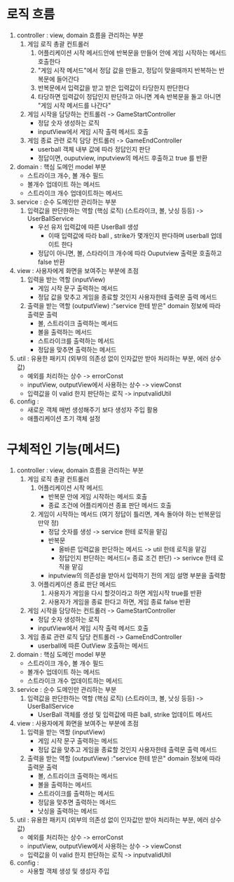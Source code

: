 # 로직 흐름

1. controller : view, domain 흐름을 관리하는 부분
    1. 게임 로직 총괄 컨트롤러
        1. 어플리케이션 시작 메서드안에 반복문을 만들어 안에 게임 시작하는 메서드 호출한다
        2. "게임 시작 메서드"에서 정답 값을 만들고, 정답이 맞을때까지 반복하는 반복문에 들어간다
        3. 반복문에서 입력값을 받고 받은 입력값이 타당한지 판단한다
        4. 타당하면 입력값이 정답인지 판단하고 아니면 계속 반복문을 돌고 아니면 "게임 시작 메서드를 나간다"
    2. 게임 시작을 담당하는 컨트롤러 -> GameStartController
        - 정답 숫자 생성하는 로직
        - inputView에서 게임 시작 출력 메서드 호출
    3. 게임 종료 관련 로직 담당 컨트롤러 -> GameEndController
        - userball 객체 내부 값에 따라 정답인지 판단
        - 정답이면, ouputview, inputview의 메서드 후출하고 true 를 반환
2. domain : 핵심 도메인 model 부분
    - 스트라이크 개수, 볼 개수 필드
    - 볼개수 업데이트 하는 메서드
    - 스트라이크 개수 업데이트하는 메서드
3. service : 순수 도메인만 관리하는 부분
    1. 입력값을 판단한하는 역할 (핵심 로직) (스트라이크, 볼, 낫싱 등등)  -> UserBallService
        - 우선 유저 입력값에 따른 UserBall 생성
            - 이때 입력값에 따라 ball , strike가 몇개인지 판다하며 userball 업데이트 한다
        - 정답이 아니면, 볼, 스타라이크 개수에 따라 Ouputview 출력문 호출하고 false 반환
4. view : 사용자에게 화면을 보여주는 부분에 초점
    1. 입력을 받는 역할 (inputView)
        - 게임 시작 문구 출력하는 메서드
        - 정답 값을 맞추고 게임을 종료할 것인지 사용자한테 출력문 출력 메서드
    2. 출력을 받는 역할 (outputView) :"service 한테 받은" domain 정보에 따라 출력문 출력
        - 볼, 스트라이크 출력하는 메서드
        - 볼을 출력하는 메서드
        - 스트라이크를 출력하는 메서드
        - 정답을 맞추면 출력하는 메서드
5. util : 유용한 패키지 (외부의 의존성 없이 인자값만 받아 처리하는 부분, 에러 상수값)
    - 예외를 처리하는 상수 -> errorConst
    - inputView, outputView에서 사용하는 상수 -> viewConst
    - 입력값을 이 valid 한지 판단하는 로직 -> inputvalidUtil
6. config :
    - 새로운 객체 매번 생성해주기 보다 생성자 주입 활용
    - 애플리케이션 초기 객체 설정

# 구체적인 기능(메서드)

1. controller : view, domain 흐름을 관리하는 부분
    1. 게임 로직 총괄 컨트롤러
        1. 어플리케이션 시작 메서드
            - 반복문 안에 게임 시작하는 메서드 호출
            - 종료 조건에 어플리케이션 종표 판단 메서드 호출
        2. 게임이 시작하는 메서드 (여기 정답이 틀리면, 계속 돌아야 하는 반복문임 만약 정)
            - 정답 숫자를 생성 -> service 한테 로직을 맡김
            - 반복문
                - 올바른 입력값을 판단하는 메서드 -> util 한테 로직을 맡김
                - 정답인지 판단하는 메서드(= 종료 조건 판단) -> serivce 한테 로직을 맡김
            - inputview의 의존성을 받아서 입력하기 전의 게임 설명 부분을 출력함
        3. 어플리케이션 종료 판단 메서드
            1. 사용자가 게임을 다시 할것이라고 하면 게임시작 true를 반환
            2. 사용자가 게임을 종료 한다고 하면, 게임 종료 false 반환
    2. 게임 시작을 담당하는 컨트롤러 -> GameStartController
        - 정답 숫자 생성하는 로직
        - inputView에서 게임 시작 출력 메서드 호출
    3. 게임 종료 관련 로직 담당 컨트롤러 -> GameEndController
        - userball에 따른 OutView 호출하는 메서드
4. domain : 핵심 도메인 model 부분
    - 스트라이크 개수, 볼 개수 필드
    - 볼개수 업데이트 하는 메서드
    - 스트라이크 개수 업데이트하는 메서드
5. service : 순수 도메인만 관리하는 부분
    1. 입력값을 판단한하는 역할 (핵심 로직) (스트라이크, 볼, 낫싱 등등)  -> UserBallService
        - UserBall 객체를 생성 및 입력값에 따른 ball, strike 업데이트 메서드
6. view : 사용자에게 화면을 보여주는 부분에 초점
    1. 입력을 받는 역할 (inputView)
        - 게임 시작 문구 출력하는 메서드
        - 정답 값을 맞추고 게임을 종료할 것인지 사용자한테 출력문 출력 메서드
    2. 출력을 받는 역할 (outputView) :"service 한테 받은" domain 정보에 따라 출력문 출력
        - 볼, 스트라이크 출력하는 메서드
        - 볼을 출력하는 메서드
        - 스트라이크를 출력하는 메서드
        - 정답을 맞추면 출력하는 메서드
        - 낫싱을 출력하는 메서드
7. util : 유용한 패키지 (외부의 의존성 없이 인자값만 받아 처리하는 부분, 에러 상수값)
    - 예외를 처리하는 상수 -> errorConst
    - inputView, outputView에서 사용하는 상수 -> viewConst
    - 입력값을 이 valid 한지 판단하는 로직 -> inputvalidUtil
8. config :
    - 사용할 객체 생성 및 생성자 주입





